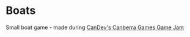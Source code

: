# Boats

Small boat game - made during [CanDev's Canberra Games Game Jam](https://itch.io/jam/canberrajam24)
